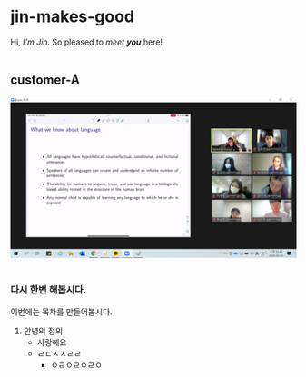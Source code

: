 # jin-makes-good
Hi, *I'm Jin*. So pleased to _meet_ **_you_** here!<br><br>
## customer-A<br>
![안녕하세요](test1.png)
<br><br>
### 다시 한번 해봅시다.  
이번에는 목차를 만들어봅시다.  
1. 안녕의 정의
    - 사랑해요
    + ㄹㄷㅈㅈㄹㄹ
        - ㅇㄹㅇㄹㅇㄹㅇ
